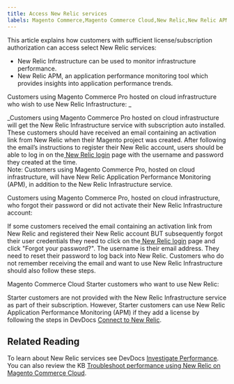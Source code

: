 ```yaml
---
title: Access New Relic services
labels: Magento Commerce,Magento Commerce Cloud,New Relic,New Relic APM,New Relic Infrastructure,Pro,Starter,accessing New Relic,blackfire,performance
---
```


This article explains how customers with sufficient license/subscription authorization can access select New Relic services:

* New Relic Infrastructure can be used to monitor infrastructure performance.
* New Relic APM, an application performance monitoring tool which provides insights into application performance trends.

Customers using Magento Commerce Pro hosted on cloud infrastructure who wish to use New Relic Infrastructure: _  

_Customers using Magento Commerce Pro hosted on cloud infrastructure will get the New Relic Infrastructure service with subscription auto installed. These customers should have received an email containing an activation link from New Relic when their Magento project was created. After following the email’s instructions to register their New Relic account, users should be able to log in on the[ New Relic login](https://login.newrelic.com/login) page with the username and password they created at the time.   
 Note: Customers using Magento Commerce Pro, hosted on cloud infrastructure, will have New Relic Application Performance Monitoring (APM), in addition to the New Relic Infrastructure service.

Customers using Magento Commerce Pro, hosted on cloud infrastructure, who forgot their password or did not activate their New Relic Infrastructure account:  

 If some customers received the email containing an activation link from New Relic and registered their New Relic account BUT subsequently forgot their user credentials they need to click on the[ New Relic login](https://login.newrelic.com/login) page and click "Forgot your password?". The username is their email address. They need to reset their password to log back into New Relic. Customers who do not remember receiving the email and want to use New Relic Infrastructure should also follow these steps.   

Magento Commerce Cloud Starter customers who want to use New Relic:  

Starter customers are not provided with the New Relic Infrastructure service as part of their subscription. However, Starter customers can use New Relic Application Performance Monitoring (APM) if they add a license by following the steps in DevDocs [Connect to New Relic](https://devdocs.magento.com/cloud/project/new-relic.html#connect-to-new-relic).

## Related Reading

To learn about New Relic services see DevDocs [Investigate Performance](https://devdocs.magento.com/cloud/project/new-relic.html#investigate-performance). You can also review the KB [Troubleshoot performance using New Relic on Magento Commerce Cloud](https://support.magento.com/hc/en-us/articles/360042149832).
